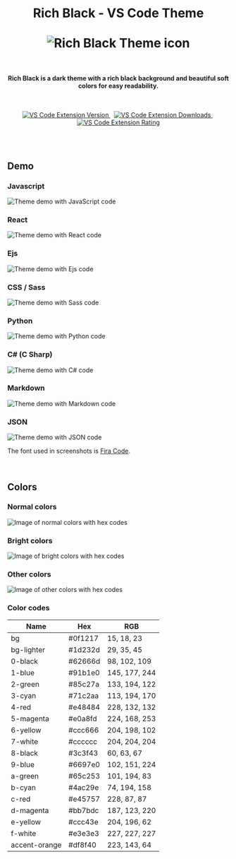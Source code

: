<h1 align="center">
    <br>
    Rich Black - VS Code Theme
    <br><br>
    <img src="./icons/rich-black-theme-icon-128px.png" alt="Rich Black Theme icon">
    <br><br>
</h1>

<h4 align="center">
    Rich Black is a dark theme with a rich black background and beautiful soft colors for easy readability.
</h3>
<br>

<p align="center">
    <a href="https://marketplace.visualstudio.com/items?itemName=mariusbegby.rich-black-theme">
        <img src="https://img.shields.io/visual-studio-marketplace/v/mariusbegby.rich-black-theme?color=65c253&label=VERSION&logo=Visual%20Studio%20Code&style=for-the-badge&labelColor=1d232d" alt="VS Code Extension Version">
    </a>&nbsp;
    <a href="https://marketplace.visualstudio.com/items?itemName=mariusbegby.rich-black-theme">
        <img src="https://img.shields.io/visual-studio-marketplace/d/mariusbegby.rich-black-theme?color=65c253&label=DOWNLOADS&logo=Visual%20Studio%20Code&style=for-the-badge&labelColor=1d232d" alt="VS Code Extension Downloads">
    </a>&nbsp;
    <a href="https://marketplace.visualstudio.com/items?itemName=mariusbegby.rich-black-theme">
        <img src="https://img.shields.io/visual-studio-marketplace/r/mariusbegby.rich-black-theme?color=65c253&label=RATING&logo=Visual%20Studio%20Code&style=for-the-badge&labelColor=1d232d" alt="VS Code Extension Rating">
    </a>
</p>
<br>
<br>

## Demo

### Javascript

![Theme demo with JavaScript code](./screenshots/javascript.png)

### React

![Theme demo with React code](./screenshots/react.png)

### Ejs

![Theme demo with Ejs code](./screenshots/ejs.png)

### CSS / Sass

![Theme demo with Sass code](./screenshots/scss.png)

### Python

![Theme demo with Python code](./screenshots/python.png)

### C# (C Sharp)

![Theme demo with C# code](./screenshots/csharp.png)

### Markdown

![Theme demo with Markdown code](./screenshots/markdown.png)

### JSON

![Theme demo with JSON code](./screenshots/json.png)

The font used in screenshots is [Fira Code](https://github.com/tonsky/FiraCode).

<br>

## Colors

### Normal colors

![Image of normal colors with hex codes](./screenshots/colors_normal.png)

### Bright colors

![Image of bright colors with hex codes](./screenshots/colors_bright.png)

### Other colors

![Image of other colors with hex codes](./screenshots/colors_other.png)

### Color codes

| Name          | Hex     | RGB           |
| ------------- | ------- | ------------- |
| bg            | #0f1217 | 15, 18, 23    |
| bg-lighter    | #1d232d | 29, 35, 45    |
| 0-black       | #62666d | 98, 102, 109  |
| 1-blue        | #91b1e0 | 145, 177, 244 |
| 2-green       | #85c27a | 133, 194, 122 |
| 3-cyan        | #71c2aa | 113, 194, 170 |
| 4-red         | #e48484 | 228, 132, 132 |
| 5-magenta     | #e0a8fd | 224, 168, 253 |
| 6-yellow      | #ccc666 | 204, 198, 102 |
| 7-white       | #cccccc | 204, 204, 204 |
| 8-black       | #3c3f43 | 60, 63, 67    |
| 9-blue        | #6697e0 | 102, 151, 224 |
| a-green       | #65c253 | 101, 194, 83  |
| b-cyan        | #4ac29e | 74, 194, 158  |
| c-red         | #e45757 | 228, 87, 87   |
| d-magenta     | #bb7bdc | 187, 123, 220 |
| e-yellow      | #ccc43e | 204, 196, 62  |
| f-white       | #e3e3e3 | 227, 227, 227 |
| accent-orange | #df8f40 | 223, 143, 64  |
